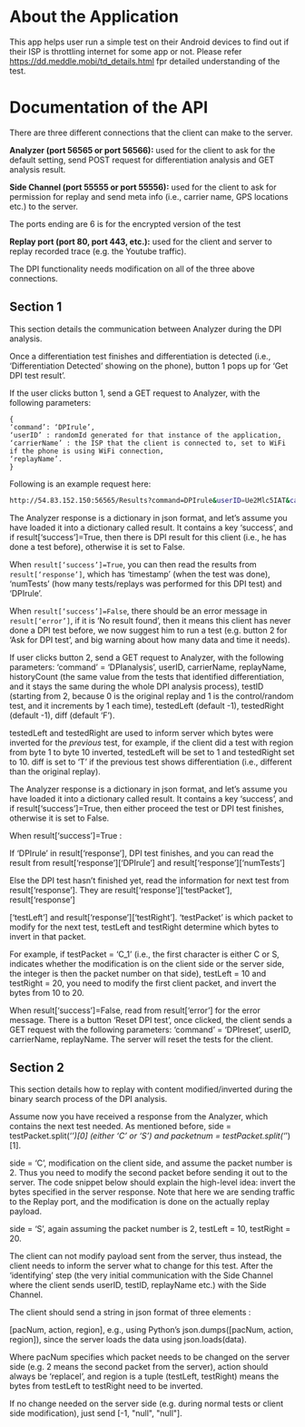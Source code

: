 # About the Application

This app helps user run a simple test on their Android devices to find out if their ISP is throttling internet for some app or not. Please refer https://dd.meddle.mobi/td_details.html fpr detailed understanding of the test.

# Documentation of the API

There are three different connections that the client can make to the server.

**Analyzer (port 56565 or port 56566):** used for the client to ask for the default setting, send POST request for differentiation analysis and GET analysis result.

**Side Channel (port 55555 or port 55556):** used for the client to ask for permission for replay and send meta info (i.e., carrier name, GPS locations etc.) to the server.

The ports ending are 6 is for the encrypted version of the test

**Replay port (port 80, port 443, etc.):** used for the client and server to replay recorded trace (e.g. the Youtube traffic).

The DPI functionality needs modification on all of the three above connections.

## Section 1
This section details the communication between Analyzer during the DPI analysis.

Once a differentiation test finishes and differentiation is detected (i.e., ‘Differentiation Detected’ showing on the phone), button 1 pops up for ‘Get DPI test result’.

If the user clicks button 1, send a GET request to Analyzer, with the following parameters:
```
{
‘command’: ‘DPIrule’,
‘userID’ : randomId generated for that instance of the application,
‘carrierName’ : the ISP that the client is connected to, set to WiFi if the phone is using WiFi connection,
‘replayName’.
}
```

Following is an example request here:
```bash
http://54.83.152.150:56565/Results?command=DPIrule&userID=Ue2Mlc5IAT&carrierName=ATT&replayName=youtube
```

The Analyzer response is a dictionary in json format, and let’s assume you have loaded it into a dictionary called result. It contains a key ‘success’, and if result[‘success’]=True, then there is DPI result for this client (i.e., he has done a test before), otherwise it is set to False.

When `result[‘success’]=True`, you can then read the results from `result[‘response’]`, which has ‘timestamp’ (when the test was done), ‘numTests’ (how many tests/replays was performed for this DPI test) and ‘DPIrule’.

When `result[‘success’]=False`, there should be an error message in `result[‘error’]`, if it is ‘No result found’, then it means this client has never done a DPI test before, we now suggest him to run a test (e.g. button 2 for ‘Ask for DPI test’, and big warning about how many data and time it needs).

If user clicks button 2, send a GET request to Analyzer, with the following parameters: ‘command’ = ‘DPIanalysis’, userID, carrierName, replayName, historyCount (the same value from the tests that identified differentiation, and it stays the same during the whole DPI analysis process), testID (starting from 2, because 0 is the original replay and 1 is the control/random test, and it increments by 1 each time), testedLeft (default -1), testedRight (default -1), diff (default ‘F’).

testedLeft and testedRight are used to inform server which bytes were inverted for the *previous* test, for example, if the client did a test with region from byte 1 to byte 10 inverted, testedLeft will be set to 1 and testedRight set to 10. diff is set to ‘T’ if the previous test shows differentiation (i.e., different than the original replay).

The Analyzer response is a dictionary in json format, and let’s assume you have loaded it into a dictionary called result. It contains a key ‘success’, and if result[‘success’]=True, then either proceed the test or DPI test finishes, otherwise it is set to False.

When result[‘success’]=True :

If ‘DPIrule’ in result[‘response’], DPI test finishes, and you can read the result from result[‘response’][‘DPIrule’] and result[‘response’][‘numTests’]

Else the DPI test hasn’t finished yet, read the information for next test from result[‘response’]. They are result[‘response’][‘testPacket’], result[‘response’]

[‘testLeft’] and result[‘response’][‘testRight’]. ‘testPacket’ is which packet to modify for the next test, testLeft and testRight determine which bytes to invert in that packet.

For example, if testPacket = ‘C_1’ (i.e., the first character is either C or S, indicates whether the modification is on the client side or the server side, the integer is then the packet number on that side), testLeft = 10 and testRight = 20, you need to modify the first client packet, and invert the bytes from 10 to 20.

When result[‘success’]=False, read from result[‘error’] for the error message.
There is a button ‘Reset DPI test’, once clicked, the client sends a GET request with the following parameters: ‘command’ = ‘DPIreset’, userID, carrierName, replayName. The server will reset the tests for the client.

## Section 2

This section details how to replay with content modified/inverted during the binary search process of the DPI analysis.

Assume now you have received a response from the Analyzer, which contains the next test needed. As mentioned before, side = testPacket.split(‘_’)[0] (either ‘C’ or ‘S’) and packetnum =  testPacket.split(‘_’)[1].

side = ‘C’, modification on the client side, and assume the packet number is 2. Thus you need to modify the second packet before sending it out to the server. The code snippet below should explain the high-level idea: invert the bytes specified in the server response. Note that here we are sending traffic to the Replay port, and the modification is done on the actually replay payload.

side = ‘S’, again assuming the packet number is 2, testLeft = 10, testRight = 20.

The client can not modify payload sent from the server, thus instead, the client needs to inform the server what to change for this test. After the ‘identifying’ step (the very initial communication with the Side Channel where the client sends userID, testID, replayName etc.) with the Side Channel.

The client should send a string in json format of three elements :

[pacNum, action, region], e.g., using Python’s json.dumps([pacNum, action, region]), since the server loads the data using json.loads(data).

Where pacNum specifies which packet needs to be changed on the server side (e.g. 2 means the second packet from the server), action should always be ‘replaceI’, and region is a tuple (testLeft, testRight) means the bytes from testLeft to testRight need to be inverted.

If no change needed on the server side (e.g. during normal tests or client side modification), just send [-1, "null", "null"].